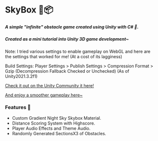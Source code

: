 # SkyBox 🌌📦
##### A simple "infinite" obstacle game created using Unity with C# 👾.
##### Created as a mini tutorial into Unity 3D game development~

Note: I tried various settings to enable gameplay on WebGL and here are the settings that worked for me! (At a cost of its lagginess)

<p>Build Settings: Player Settings > Publish Settings > Compression Format > Gzip (Decompression Fallback Checked or Unchecked)
(As of Unity2021.3.2f1)</p>

<p><a href = "https://play.unity.com/mg/other/skybox_webgzip">Check it out on the Unity Community it here!</a></p>
<p><a href = "https://isabelchong.github.io/SkyBox/">And enjoy a smoother gameplay here~</a></p>


### Features 🦫
- Custom Gradient Night Sky Skybox Material.
- Distance Scoring System with Highscore.
- Player Audio Effects and Theme Audio.
- Randomly Generated SectionsX3 of Obstacles.
